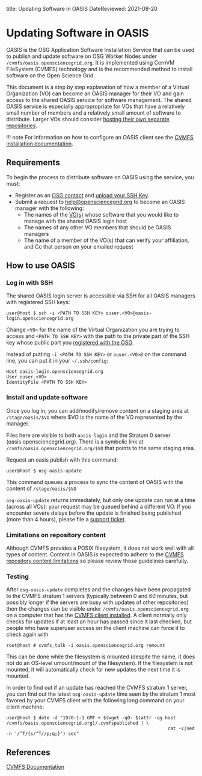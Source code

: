 title: Updating Software in OASIS
DateReviewed: 2021-08-20

Updating Software in OASIS
==========================

OASIS is the OSG Application Software Installation Service that can be used to publish and update software on OSG Worker
Nodes under `/cvmfs/oasis.opensciencegrid.org`.
It is implemented using CernVM FileSystem (CVMFS) technology and is the recommended method to install software on the
Open Science Grid.

This document is a step by step explanation of how a member of a Virtual Organization (VO) can become an OASIS manager
for their VO and gain access to the shared OASIS service for software management.
The shared OASIS service is especially appropropriate for VOs that have a relatively small number of members and a
relatively small amount of software to distribute.
Larger VOs should consider [hosting their own separate repositories](external-oasis-repos.md).

!!! note
    For information on how to configure an OASIS client see the [CVMFS installation documentation](../worker-node/install-cvmfs.md).

Requirements
------------

To begin the process to distribute software on OASIS using the service, you must:

-   Register as an [OSG contact](https://opensciencegrid.org/technology/policy/comanage-instructions-user/) and
    [upload your SSH Key](https://opensciencegrid.org/technology/policy/comanage-instructions-user/#oasis-managers-adding-an-ssh-key).
-   Submit a request to <help@opensciencegrid.org> to become an OASIS manager with the following:
    -   The names of the [VO(s)](https://github.com/opensciencegrid/topology/tree/master/virtual-organizations) whose
        software that you would like to manage with the shared OASIS login host
    -   The names of any other VO members that should be OASIS managers
    -   The name of a member of the VO(s) that can verify your affiliation, and Cc that person on your emailed request

How to use OASIS
----------------

### Log in with SSH ###

The shared OASIS login server is accessible via SSH for all OASIS managers with registered SSH keys:

``` consolem
user@host $ ssh -i <PATH TO SSH KEY> ouser.<VO>@oasis-login.opensciencegrid.org
```

Change `<VO>` for the name of the Virtual Organization you are trying to access and `<PATH TO SSH KEY>` with the path to
the private part of the SSH key whose public part you
[registered with the OSG](https://opensciencegrid.org/technology/policy/comanage-instructions-user/#oasis-managers-adding-an-ssh-key).

Instead of putting `-i <PATH TO SSH KEY>` or `ouser.<VO>@` on the command line, you can put it in your `~/.ssh/config`:

``` console
Host oasis-login.opensciencegrid.org
User ouser.<VO>
IdentityFile <PATH TO SSH KEY>
```

### Install and update software ###

Once you log in, you can add/modify/remove content on a staging area at `/stage/oasis/$VO` where $VO is the name of the VO represented by the manager.

Files here are visible to both `oasis-login` and the Stratum 0 server (oasis.opensciencegrid.org).  There is a symbolic link at `/cvmfs/oasis.opensciencegrid.org/$VO` that points to the same staging area.  

Request an oasis publish with this command:

``` console
user@host $ osg-oasis-update
```

This command queues a process to sync the content of OASIS with the content of `/stage/oasis/$VO`

`osg-oasis-update` returns immediately, but only one update can run at a time (across all VOs); your request may be queued behind a different VO. If you encounter severe delays before the update is finished being published (more than 4 hours), please file a [support ticket](../common/help.md).

### Limitations on repository content ###

Although CVMFS provides a POSIX filesystem, it does not work well with all types of content. Content in OASIS is expected to adhere to the [CVMFS repository content limitations](http://cvmfs.readthedocs.io/en/stable/cpt-repo.html#limitations-on-repository-content) so please review those guidelines carefully.

### Testing ###

After `osg-oasis-update` completes and the changes have been propagated to the CVMFS stratum 1 servers (typically between 0 and 60 minutes, but possibly longer if the servers are busy with updates of other repositories) then the changes can be visible under `/cvmfs/oasis.opensciencegrid.org` on a computer that has the [CVMFS client installed](../worker-node/install-cvmfs.md). A client normally only checks for updates if at least an hour has passed since it last checked, but people who have superuser access on the client machine can force it to check again with

``` console
root@host # cvmfs_talk -i oasis.opensciencegrid.org remount
```

This can be done while the filesystem is mounted (despite the name, it does not do an OS-level umount/mount of the filesystem). If the filesystem is not mounted, it will automatically check for new updates the next time it is mounted.

In order to find out if an update has reached the CVMFS stratum 1 server, you can find out the latest `osg-oasis-update` time seen by the stratum 1 most favored by your CVMFS client with the following long command on your client machine:

``` console
user@host $ date -d "1970-1-1 GMT + $(wget -qO- $(attr -qg host /cvmfs/oasis.opensciencegrid.org)/.cvmfspublished | \
                                                            cat -v|sed -n '/^T/{s/^T//p;q;}') sec"
```

References
----------

[CVMFS Documentation](https://cvmfs.readthedocs.io/en/stable/)
